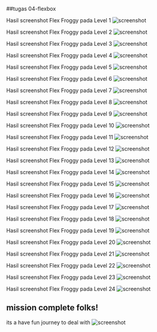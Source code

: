 ##tugas 04-flexbox

Hasil screenshot Flex Froggy pada Level 1
![screenshot](https://github.com/salman-setiawan/Skilvul/blob/master/tugas-css/04-flexbox/folder%20screenshot/level%20(01).png)

Hasil screenshot Flex Froggy pada Level 2
![screenshot](https://github.com/salman-setiawan/Skilvul/blob/master/tugas-css/04-flexbox/folder%20screenshot/level%20(02).png)

Hasil screenshot Flex Froggy pada Level 3
![screenshot](https://github.com/salman-setiawan/Skilvul/blob/master/tugas-css/04-flexbox/folder%20screenshot/level%20(03).png)

Hasil screenshot Flex Froggy pada Level 4
![screenshot](https://github.com/salman-setiawan/Skilvul/blob/master/tugas-css/04-flexbox/folder%20screenshot/level%20(04).png)

Hasil screenshot Flex Froggy pada Level 5
![screenshot](https://github.com/salman-setiawan/Skilvul/blob/master/tugas-css/04-flexbox/folder%20screenshot/level%20(05).png)

Hasil screenshot Flex Froggy pada Level 6
![screenshot](https://github.com/salman-setiawan/Skilvul/blob/master/tugas-css/04-flexbox/folder%20screenshot/level%20(06).png)

Hasil screenshot Flex Froggy pada Level 7
![screenshot](https://github.com/salman-setiawan/Skilvul/blob/master/tugas-css/04-flexbox/folder%20screenshot/level%20(07).png)

Hasil screenshot Flex Froggy pada Level 8
![screenshot](https://github.com/salman-setiawan/Skilvul/blob/master/tugas-css/04-flexbox/folder%20screenshot/level%20(08).png)

Hasil screenshot Flex Froggy pada Level 9
![screenshot](https://github.com/salman-setiawan/Skilvul/blob/master/tugas-css/04-flexbox/folder%20screenshot/level%20(09).png)

Hasil screenshot Flex Froggy pada Level 10
![screenshot](https://github.com/salman-setiawan/Skilvul/blob/master/tugas-css/04-flexbox/folder%20screenshot/level%20(10).png)

Hasil screenshot Flex Froggy pada Level 11
![screenshot](https://github.com/salman-setiawan/Skilvul/blob/master/tugas-css/04-flexbox/folder%20screenshot/level%20(11).png)

Hasil screenshot Flex Froggy pada Level 12
![screenshot](https://github.com/salman-setiawan/Skilvul/blob/master/tugas-css/04-flexbox/folder%20screenshot/level%20(12).png)

Hasil screenshot Flex Froggy pada Level 13
![screenshot](https://github.com/salman-setiawan/Skilvul/blob/master/tugas-css/04-flexbox/folder%20screenshot/level%20(13).png)

Hasil screenshot Flex Froggy pada Level 14
![screenshot](https://github.com/salman-setiawan/Skilvul/blob/master/tugas-css/04-flexbox/folder%20screenshot/level%20(14).png)

Hasil screenshot Flex Froggy pada Level 15
![screenshot](https://github.com/salman-setiawan/Skilvul/blob/master/tugas-css/04-flexbox/folder%20screenshot/level%20(15).png)

Hasil screenshot Flex Froggy pada Level 16
![screenshot](https://github.com/salman-setiawan/Skilvul/blob/master/tugas-css/04-flexbox/folder%20screenshot/level%20(16).png)

Hasil screenshot Flex Froggy pada Level 17
![screenshot](https://github.com/salman-setiawan/Skilvul/blob/master/tugas-css/04-flexbox/folder%20screenshot/level%20(17).png)

Hasil screenshot Flex Froggy pada Level 18
![screenshot](https://github.com/salman-setiawan/Skilvul/blob/master/tugas-css/04-flexbox/folder%20screenshot/level%20(18).png)

Hasil screenshot Flex Froggy pada Level 19
![screenshot](https://github.com/salman-setiawan/Skilvul/blob/master/tugas-css/04-flexbox/folder%20screenshot/level%20(19).png)

Hasil screenshot Flex Froggy pada Level 20
![screenshot](https://github.com/salman-setiawan/Skilvul/blob/master/tugas-css/04-flexbox/folder%20screenshot/level%20(20).png)

Hasil screenshot Flex Froggy pada Level 21
![screenshot](https://github.com/salman-setiawan/Skilvul/blob/master/tugas-css/04-flexbox/folder%20screenshot/level%20(21).png)

Hasil screenshot Flex Froggy pada Level 22
![screenshot](https://github.com/salman-setiawan/Skilvul/blob/master/tugas-css/04-flexbox/folder%20screenshot/level%20(22).png)

Hasil screenshot Flex Froggy pada Level 23
![screenshot](https://github.com/salman-setiawan/Skilvul/blob/master/tugas-css/04-flexbox/folder%20screenshot/level%20(23).png)

Hasil screenshot Flex Froggy pada Level 24
![screenshot](https://github.com/salman-setiawan/Skilvul/blob/master/tugas-css/04-flexbox/folder%20screenshot/level%20(24).png)

## mission complete folks!

its a have fun journey to deal with 
![screenshot](https://github.com/salman-setiawan/Skilvul/blob/master/tugas-css/04-flexbox/folder%20screenshot/level%20(complete).png)
